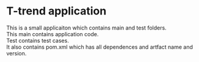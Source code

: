 # T-trend application

This is a small applicaiton which contains main and test folders.  
This main contains application code.  
Test contains test cases.  
It also contains pom.xml which has all dependences and artfact name and version.

